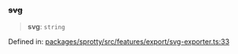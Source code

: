 
### ~~svg~~

> **svg**: `string`

Defined in: [packages/sprotty/src/features/export/svg-exporter.ts:33](https://github.com/eclipse-sprotty/sprotty/blob/f9b2433481cc27a1ac0c92d525a92039ae7f6c76/packages/sprotty/src/features/export/svg-exporter.ts#L33)
